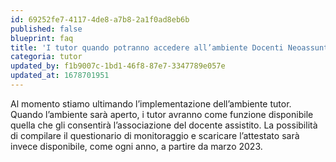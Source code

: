```yaml
---
id: 69252fe7-4117-4de8-a7b8-2a1f0ad8eb6b
published: false
blueprint: faq
title: 'I tutor quando potranno accedere all’ambiente Docenti Neoassunti a.s. 2022/23?'
categoria: tutor
updated_by: f1b9007c-1bd1-46f8-87e7-3347789e057e
updated_at: 1678701951
---
```

Al momento stiamo ultimando l’implementazione dell’ambiente tutor.
Quando l’ambiente sarà aperto, i tutor avranno come funzione disponibile quella che gli consentirà l’associazione del docente assistito.
La possibilità di compilare il questionario di monitoraggio e scaricare l’attestato sarà invece disponibile, come ogni anno, a partire da marzo 2023.
